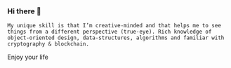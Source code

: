 ### Hi there 👋

`
My unique skill is that I’m creative-minded and that helps me to see things from a different perspective (true-eye).
Rich knowledge of object-oriented design, data-structures, algorithms and familiar with cryptography & blockchain.
`

Enjoy your life

<!--
**true-eye/true-eye** is a ✨ _special_ ✨ repository because its `README.md` (this file) appears on your GitHub profile.

Here are some ideas to get you started:

- 🔭 I’m currently working on ...
- 🌱 I’m currently learning ...
- 👯 I’m looking to collaborate on ...
- 🤔 I’m looking for help with ...
- 💬 Ask me about ...
- 📫 How to reach me: ...
- 😄 Pronouns: ...
- ⚡ Fun fact: ...
-->

